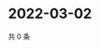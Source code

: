 # 2022-03-02

共 0 条

<!-- BEGIN WEIBO -->
<!-- 最后更新时间 Wed Mar 02 2022 14:19:38 GMT+0800 (China Standard Time) -->

<!-- END WEIBO -->
